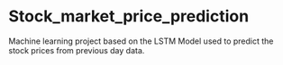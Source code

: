 # Stock_market_price_prediction
Machine learning project based on the LSTM Model used to predict the stock prices from previous day data.
